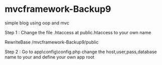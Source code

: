# mvcframework-Backup9
simple blog using oop and mvc

Step 1 : Change the file .htaccess at public\.htaccess to your own name

  RewriteBase /mvcframework-Backup9/public

Step 2 : Go to app\config\config.php change the host,user,pass,database name to your and define your own app root
